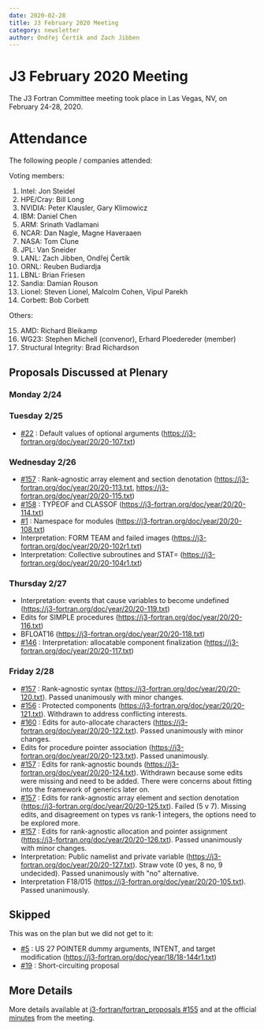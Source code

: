 ```yaml
---
date: 2020-02-28
title: J3 February 2020 Meeting
category: newsletter
author: Ondřej Čertík and Zach Jibben
---
```

# J3 February 2020 Meeting
The J3 Fortran Committee meeting took place in Las Vegas, NV, on February 24-28,
2020.

# Attendance

The following people / companies attended:

Voting members:

1. Intel: Jon Steidel
2. HPE/Cray: Bill Long
3. NVIDIA: Peter Klausler, Gary Klimowicz
4. IBM: Daniel Chen
5. ARM: Srinath Vadlamani
6. NCAR: Dan Nagle, Magne Haveraaen
7. NASA: Tom Clune
8. JPL: Van Sneider
9. LANL: Zach Jibben, Ondřej Čertík
10. ORNL: Reuben Budiardja
11. LBNL: Brian Friesen
12. Sandia: Damian Rouson
13. Lionel: Steven Lionel, Malcolm Cohen, Vipul Parekh
14. Corbett: Bob Corbett

Others:

15. AMD: Richard Bleikamp
16. WG23: Stephen Michell (convenor), Erhard Ploedereder (member)
17. Structural Integrity: Brad Richardson

## Proposals Discussed at Plenary

### Monday 2/24

### Tuesday 2/25

* [#22] : Default values of optional arguments (<https://j3-fortran.org/doc/year/20/20-107.txt>)

### Wednesday 2/26

* [#157] : Rank-agnostic array element and section denotation (<https://j3-fortran.org/doc/year/20/20-113.txt>, <https://j3-fortran.org/doc/year/20/20-115.txt>)
* [#158] : TYPEOF and CLASSOF (<https://j3-fortran.org/doc/year/20/20-114.txt>)
* [#1] : Namespace for modules (<https://j3-fortran.org/doc/year/20/20-108.txt>)
* Interpretation: FORM TEAM and failed images (<https://j3-fortran.org/doc/year/20/20-102r1.txt>)
* Interpretation: Collective subroutines and STAT= (<https://j3-fortran.org/doc/year/20/20-104r1.txt>)

### Thursday 2/27

* Interpretation: events that cause variables to become undefined (<https://j3-fortran.org/doc/year/20/20-119.txt>)
* Edits for SIMPLE procedures (<https://j3-fortran.org/doc/year/20/20-116.txt>)
* BFLOAT16 (<https://j3-fortran.org/doc/year/20/20-118.txt>)
* [#146] : Interpretation: allocatable component finalization (<https://j3-fortran.org/doc/year/20/20-117.txt>)

### Friday 2/28

* [#157] : Rank-agnostic syntax (<https://j3-fortran.org/doc/year/20/20-120.txt>). Passed unanimously with minor changes.
* [#156] : Protected components (<https://j3-fortran.org/doc/year/20/20-121.txt>). Withdrawn to address conflicting interests.
* [#160] : Edits for auto-allocate characters (<https://j3-fortran.org/doc/year/20/20-122.txt>). Passed unanimously with minor changes.
* Edits for procedure pointer association (<https://j3-fortran.org/doc/year/20/20-123.txt>). Passed unanimously.
* [#157] : Edits for rank-agnostic bounds (<https://j3-fortran.org/doc/year/20/20-124.txt>). Withdrawn because some edits were missing and need to be added. There were concerns about fitting into the framework of generics later on.
* [#157] : Edits for rank-agnostic array element and section denotation (<https://j3-fortran.org/doc/year/20/20-125.txt>). Failed (5 v 7). Missing edits, and disagreement on types vs rank-1 integers, the options need to be explored more.
* [#157] : Edits for rank-agnostic allocation and pointer assignment (<https://j3-fortran.org/doc/year/20/20-126.txt>). Passed unanimously with minor changes.
* Interpretation: Public namelist and private variable (<https://j3-fortran.org/doc/year/20/20-127.txt>). Straw vote (0 yes, 8 no, 9 undecided). Passed unanimously with "no" alternative.
* Interpretation F18/015 (<https://j3-fortran.org/doc/year/20/20-105.txt>). Passed unanimously.


## Skipped

This was on the plan but we did not get to it:

* [#5] : US 27 POINTER dummy arguments, INTENT, and target modification (<https://j3-fortran.org/doc/year/18/18-144r1.txt>)
* [#19] : Short-circuiting proposal

## More Details

More details available at
[j3-fortran/fortran_proposals #155](https://github.com/j3-fortran/fortran_proposals/issues/155) and at the official [minutes](https://j3-fortran.org/doc/year/20/minutes221.txt) from the meeting.


[#1]: https://github.com/j3-fortran/fortran_proposals/issues/1
[#5]: https://github.com/j3-fortran/fortran_proposals/issues/5
[#19]: https://github.com/j3-fortran/fortran_proposals/issues/19
[#22]: https://github.com/j3-fortran/fortran_proposals/issues/22
[#146]: https://github.com/j3-fortran/fortran_proposals/issues/146
[#156]: https://github.com/j3-fortran/fortran_proposals/issues/156
[#157]: https://github.com/j3-fortran/fortran_proposals/issues/157
[#158]: https://github.com/j3-fortran/fortran_proposals/issues/158
[#160]: https://github.com/j3-fortran/fortran_proposals/issues/160
